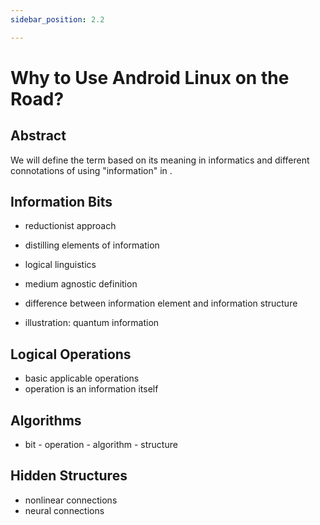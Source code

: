 ```yaml
---
sidebar_position: 2.2

---
```


# Why to Use Android Linux on the Road?
## Abstract

We will define the term based on its meaning in informatics and different connotations of using "information" in .

## Information Bits
- reductionist approach
- distilling elements of information
- logical linguistics
- medium agnostic definition
- difference between information element and information structure

- illustration: quantum information

## Logical Operations

- basic applicable operations
- operation is an information itself

## Algorithms
- bit - operation - algorithm - structure
## Hidden Structures
- nonlinear connections
- neural connections
